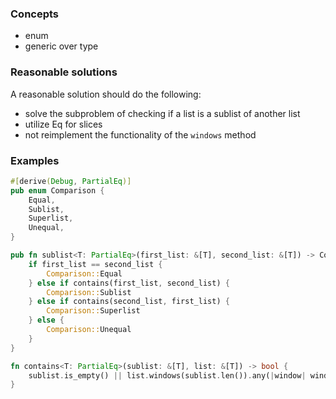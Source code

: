 ### Concepts

- enum
- generic over type

### Reasonable solutions

A reasonable solution should do the following:

- solve the subproblem of checking if a list is a sublist of another list
- utilize Eq for slices
- not reimplement the functionality of the `windows` method

### Examples

```rust
#[derive(Debug, PartialEq)]
pub enum Comparison {
    Equal,
    Sublist,
    Superlist,
    Unequal,
}

pub fn sublist<T: PartialEq>(first_list: &[T], second_list: &[T]) -> Comparison {
    if first_list == second_list {
        Comparison::Equal
    } else if contains(first_list, second_list) {
        Comparison::Sublist
    } else if contains(second_list, first_list) {
        Comparison::Superlist
    } else {
        Comparison::Unequal
    }
}

fn contains<T: PartialEq>(sublist: &[T], list: &[T]) -> bool {
    sublist.is_empty() || list.windows(sublist.len()).any(|window| window == sublist)
}
```
